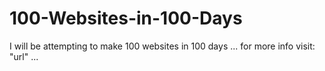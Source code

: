 # 100-Websites-in-100-Days

I will be attempting to make 100 websites in 100 days ... for more info visit: "url" ...
